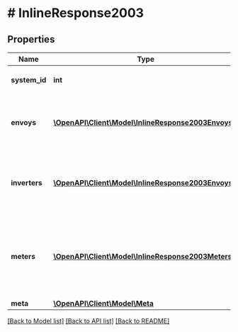 # # InlineResponse2003

## Properties

Name | Type | Description | Notes
------------ | ------------- | ------------- | -------------
**system_id** | **int** | Enlighten ID for this system. |
**envoys** | [**\OpenAPI\Client\Model\InlineResponse2003Envoys[]**](InlineResponse2003Envoys.md) | A list of Envoys on this system, including serial number. | [optional]
**inverters** | [**\OpenAPI\Client\Model\InlineResponse2003Envoys[]**](InlineResponse2003Envoys.md) | A list of inverters on this system, including serial and model numbers. |
**meters** | [**\OpenAPI\Client\Model\InlineResponse2003Meters[]**](InlineResponse2003Meters.md) | A list of meters on this system, including serial number, manufacturer, and model number. |
**meta** | [**\OpenAPI\Client\Model\Meta**](Meta.md) |  |

[[Back to Model list]](../../README.md#models) [[Back to API list]](../../README.md#endpoints) [[Back to README]](../../README.md)
